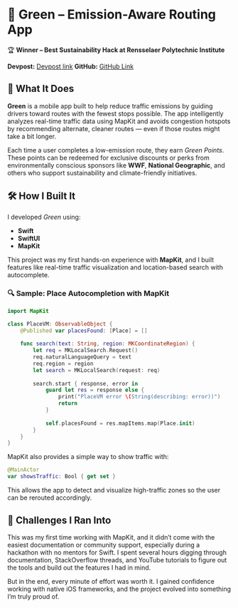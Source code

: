 # 🌿 Green – Emission-Aware Routing App

🏆 **Winner – Best Sustainability Hack at Rensselaer Polytechnic Institute**

**Devpost:** [Devpost link](https://devpost.com/software/green-aed7s9)
**GitHub:** [GitHub Link](https://github.com/mravaloarison/Green)

## 🚗 What It Does

**Green** is a mobile app built to help reduce traffic emissions by guiding drivers toward routes with the fewest stops possible. The app intelligently analyzes real-time traffic data using MapKit and avoids congestion hotspots by recommending alternate, cleaner routes — even if those routes might take a bit longer.

Each time a user completes a low-emission route, they earn *Green Points*. These points can be redeemed for exclusive discounts or perks from environmentally conscious sponsors like **WWF**, **National Geographic**, and others who support sustainability and climate-friendly initiatives.

## 🛠️ How I Built It

I developed *Green* using:

- **Swift**
- **SwiftUI**
- **MapKit**

This project was my first hands-on experience with **MapKit**, and I built features like real-time traffic visualization and location-based search with autocomplete.

### 🔍 Sample: Place Autocompletion with MapKit

```swift
import MapKit

class PlaceVM: ObservableObject {
    @Published var placesFound: [Place] = []
    
    func search(text: String, region: MKCoordinateRegion) {
        let req = MKLocalSearch.Request()
        req.naturalLanguageQuery = text
        req.region = region
        let search = MKLocalSearch(request: req)
        
        search.start { response, error in
            guard let res = response else {
                print("PlaceVM error \(String(describing: error))")
                return
            }
            
            self.placesFound = res.mapItems.map(Place.init)
        }
    }
}
```

MapKit also provides a simple way to show traffic with:

```swift
@MainActor
var showsTraffic: Bool { get set }
```

This allows the app to detect and visualize high-traffic zones so the user can be rerouted accordingly.

## 🚧 Challenges I Ran Into

This was my first time working with MapKit, and it didn’t come with the easiest documentation or community support, especially during a hackathon with no mentors for Swift. I spent several hours digging through documentation, StackOverflow threads, and YouTube tutorials to figure out the tools and build out the features I had in mind.

But in the end, every minute of effort was worth it. I gained confidence working with native iOS frameworks, and the project evolved into something I’m truly proud of.
